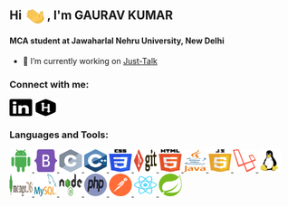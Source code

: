 <h2 align="left">Hi <img align="center" src="https://github.com/outofbound4/outofbound4/blob/main/images/Hi.gif" alt="Hi" height="30" width="40" />, I'm GAURAV KUMAR</h3>
<h4 align="left">MCA student at Jawaharlal Nehru University, New Delhi</h4>

- 🔭 I’m currently working on [Just-Talk](https://github.com/outofbound4/Just-talk.git)


<h3 align="left">Connect with me:</h3>
<p align="left">
<a href="https://linkedin.com/in/gaurav109" target="blank"><img align="center" src="https://github.com/outofbound4/outofbound4/blob/main/images/linkedin.svg" alt="linkdin" height="30" width="40" /></a>    
<a href="https://www.hackerrank.com/gaurav109" target="blank"><img align="center" src="https://github.com/outofbound4/outofbound4/blob/main/images/hackerrank.svg" alt="hackerrank" height="30" width="40" /></a>
</p>

<h3 align="left">Languages and Tools:</h3>
<p align="left"> 
	<a href="https://developer.android.com" target="_blank"> 
		<img src="https://github.com/outofbound4/outofbound4/blob/main/images/android.svg" alt="android" width="40" height="40"/> 
	</a> 
	<a href="https://getbootstrap.com" target="_blank"> 
		<img src="https://github.com/outofbound4/outofbound4/blob/main/images/bootstrap.svg" alt="bootstrap" width="40" height="40"/> 
	</a> 
	<a href="https://www.cprogramming.com/" target="_blank"> 
		<img src="https://github.com/outofbound4/outofbound4/blob/main/images/c.svg" alt="c" width="40" height="40"/> 
	</a> 
	<a href="https://www.w3schools.com/cpp/" target="_blank"> 
		<img src="https://github.com/outofbound4/outofbound4/blob/main/images/cpp.svg" alt="cplusplus" width="40" height="40"/> 
	</a> 
	<a href="https://www.w3schools.com/css/" target="_blank"> 
		<img src="https://github.com/outofbound4/outofbound4/blob/main/images/css-3.svg" alt="css3" width="40" height="40"/> 
	</a> 
	<a href="https://git-scm.com/" target="_blank"> 
		<img src="https://github.com/outofbound4/outofbound4/blob/main/images/git.svg" alt="git" width="40" height="40"/> 
	</a> 
	<a href="https://www.w3.org/html/" target="_blank"> 
		<img src="https://github.com/outofbound4/outofbound4/blob/main/images/html.svg" alt="html5" width="40" height="40"/> 
	</a> 
	<a href="https://www.java.com" target="_blank"> 
		<img src="https://github.com/outofbound4/outofbound4/blob/main/images/java-4.svg" alt="java" width="40" height="40"/> 
	</a> 
	<a href="https://developer.mozilla.org/en-US/docs/Web/JavaScript" target="_blank"> 
		<img src="https://github.com/outofbound4/outofbound4/blob/main/images/javascript-4.svg" alt="javascript" width="40" height="40"/> 
	</a> 
	<a href="https://laravel.com/" target="_blank"> 
		<img src="https://github.com/outofbound4/outofbound4/blob/main/images/laravel.svg" alt="laravel" width="40" height="40"/> 
	</a> 
	<a href="https://www.linux.org/" target="_blank"> 
		<img src="https://github.com/outofbound4/outofbound4/blob/main/images/linux.svg" alt="linux" width="40" height="40"/> 
	</a> 
	<a href="https://www.mongodb.com/" target="_blank"> 
		<img src="https://github.com/outofbound4/outofbound4/blob/main/images/mongodb.svg" alt="mongodb" width="40" height="40"/> 
	</a> 
	<a href="https://www.mysql.com/" target="_blank"> 
		<img src="https://github.com/outofbound4/outofbound4/blob/main/images/mysql.svg" alt="mysql" width="40" height="40"/> 
	</a> 
	<a href="https://nodejs.org" target="_blank"> 
		<img src="https://github.com/outofbound4/outofbound4/blob/main/images/nodejs-1.svg" alt="nodejs" width="40" height="40"/> 
	</a> 
	<a href="https://www.php.net" target="_blank"> 
		<img src="https://github.com/outofbound4/outofbound4/blob/main/images/php.svg" alt="php" width="40" height="40"/> 
	</a> 
	<a href="https://postman.com" target="_blank"> 
		<img src="https://github.com/outofbound4/outofbound4/blob/main/images/postman.svg" alt="postman" width="40" height="40"/> 
	</a> 
	<a href="https://reactjs.org/" target="_blank"> 
		<img src="https://github.com/outofbound4/outofbound4/blob/main/images/react-2.svg" alt="react" width="40" height="40"/> 
	</a> 
	<a href="https://spring.io/" target="_blank"> 
		<img src="https://github.com/outofbound4/outofbound4/blob/main/images/spring.svg" alt="spring" width="40" height="40"/> 
	</a> 
</p>

